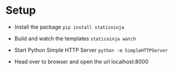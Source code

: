 Setup
=====

- Install the package
`pip install staticninja`

- Build and watch the templates
`staticninja watch`

- Start Python Simple HTTP Server
`python -m SimpleHTTPServer`

- Head over to browser and open the url localhost:8000

